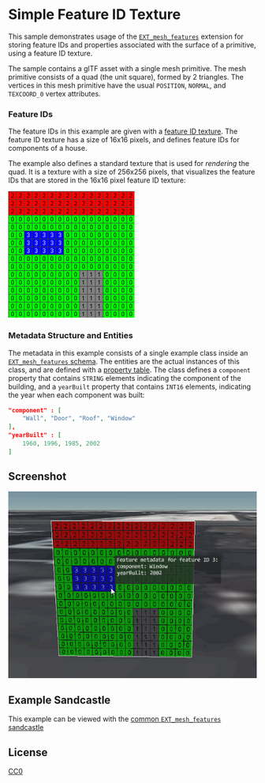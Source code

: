 # Simple Feature ID Texture

This sample demonstrates usage of the [`EXT_mesh_features`](https://github.com/CesiumGS/glTF/tree/3d-tiles-next/extensions/2.0/Vendor/EXT_mesh_features) extension for storing feature IDs and properties associated with the surface of a primitive, using a feature ID texture.

The sample contains a glTF asset with a single mesh primitive. The mesh primitive consists of a quad (the unit square), formed by 2 triangles. The vertices in this mesh primitive have the usual `POSITION`, `NORMAL`, and `TEXCOORD_0` vertex attributes. 

### Feature IDs

The feature IDs in this example are given with a [feature ID texture](https://github.com/CesiumGS/glTF/tree/3d-tiles-next/extensions/2.0/Vendor/EXT_mesh_features#feature-id-by-texture-coordinates). The feature ID texture has a size of 16x16 pixels, and defines feature IDs for components of a house.

The example also defines a standard texture that is used for _rendering_ the quad. It is a texture with a size of 256x256 pixels, that visualizes the feature IDs that are stored in the 16x16 pixel feature ID texture:

![Image](screenshot/featureIdTexture_documentation.png)

### Metadata Structure and Entities

The metadata in this example consists of a single example class inside an [`EXT_mesh_features` schema](https://github.com/CesiumGS/glTF/tree/3d-tiles-next/extensions/2.0/Vendor/EXT_mesh_features#schema-definitions). The entities are the actual instances of this class, and are defined with a [property table](https://github.com/CesiumGS/glTF/tree/3d-tiles-next/extensions/2.0/Vendor/EXT_mesh_features#property-tables). The class defines a `component` property that contains `STRING` elements indicating the component of the building, and a `yearBuilt` property that contains `INT16` elements, indicating the year when each component was built:

```JSON
"component" : [ 
    "Wall", "Door", "Roof", "Window"
],
"yearBuilt" : [
    1960, 1996, 1985, 2002  
]
```

## Screenshot

![Screenshot](screenshot/SimpleFeatureIdTexture_screenshot.gif)

## Example Sandcastle

This example can be viewed with the [common `EXT_mesh_features` sandcastle](../#common-sandcastle-code)


## License

[CC0](https://creativecommons.org/share-your-work/public-domain/cc0/)
